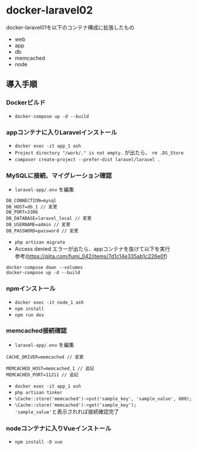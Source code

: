 # docker-laravel02

docker-laravel01を以下のコンテナ構成に拡張したもの

- web
- app
- db
- memcached
- node

## 導入手順

### Dockerビルド
- `docker-compose up -d --build`

### appコンテナに入りLaravelインストール
- `docker exec -it app_1 ash`
- `Project directory "/work/." is not empty.` が出たら、
`rm .DS_Store`
- `composer create-project --prefer-dist laravel/laravel .`

### MySQLに接続、マイグレーション確認
- `laravel-app/.env` を編集
```
DB_CONNECTION=mysql
DB_HOST=db_1 // 変更
DB_PORT=3306
DB_DATABASE=laravel_local // 変更
DB_USERNAME=admin // 変更
DB_PASSWORD=password // 変更
```
- `php artisan migrate`
- Access denied エラーが出たら、appコンテナを抜けて以下を実行<br>参考(https://qiita.com/fumi_042/items/7d1c14e335ab1c226e0f)

```
docker-compose down --volumes
docker-compose up -d --build
```

### npmインストール
- `docker exec -it node_1 ash`
- `npm install`
- `npm run dev`

### memcached接続確認
- `laravel-app/.env` を編集
```
CACHE_DRIVER=memcached // 変更

MEMCACHED_HOST=memcached_1 // 追記
MEMCACHED_PORT=11211 // 追記
```
- `docker exec -it app_1 ash`
- `php artisan tinker`
- `\Cache::store('memcached')->put('sample_key', 'sample_value', 600);`
- `\Cache::store('memcached')->get('sample_key');`<br>`'sample_value'`と表示されれば接続確認完了

### nodeコンテナに入りVueインストール
- `npm install -D vue`
